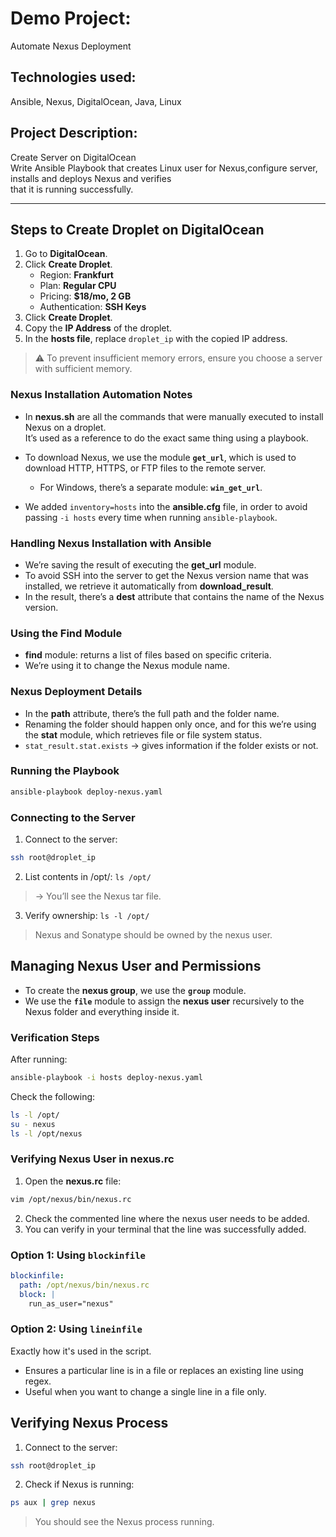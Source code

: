 # Demo Project:
Automate Nexus Deployment

## Technologies used:
Ansible, Nexus, DigitalOcean, Java, Linux

## Project Description:
Create Server on DigitalOcean  
Write Ansible Playbook that creates Linux user for Nexus,configure server, installs and deploys Nexus and verifies  
that it is running successfully.

---

## Steps to Create Droplet on DigitalOcean

1. Go to **DigitalOcean**.  
2. Click **Create Droplet**.  
   - Region: **Frankfurt**  
   - Plan: **Regular CPU**  
   - Pricing: **$18/mo, 2 GB**  
   - Authentication: **SSH Keys**  
3. Click **Create Droplet**.  
4. Copy the **IP Address** of the droplet.  
5. In the **hosts file**, replace `droplet_ip` with the copied IP address.  

> ⚠️ To prevent insufficient memory errors, ensure you choose a server with sufficient memory.

### Nexus Installation Automation Notes

- In **nexus.sh** are all the commands that were manually executed to install Nexus on a droplet.  
  It’s used as a reference to do the exact same thing using a playbook.  

- To download Nexus, we use the module **`get_url`**, which is used to download HTTP, HTTPS, or FTP files to the remote server.  
  - For Windows, there’s a separate module: **`win_get_url`**.  

- We added `inventory=hosts` into the **ansible.cfg** file, in order to avoid passing `-i hosts` every time when running `ansible-playbook`.  

### Handling Nexus Installation with Ansible

- We’re saving the result of executing the **get_url** module.  
- To avoid SSH into the server to get the Nexus version name that was installed, we retrieve it automatically from **download_result**.  
- In the result, there’s a **dest** attribute that contains the name of the Nexus version.  

### Using the Find Module
- **find** module: returns a list of files based on specific criteria.  
- We’re using it to change the Nexus module name.  

### Nexus Deployment Details

- In the **path** attribute, there’s the full path and the folder name.  
- Renaming the folder should happen only once, and for this we’re using the **stat** module, which retrieves file or file system status.  
- `stat_result.stat.exists` → gives information if the folder exists or not.  

### Running the Playbook
```bash
ansible-playbook deploy-nexus.yaml
```

### Connecting to the Server

1. Connect to the server:  
```bash
ssh root@droplet_ip
```

2. List contents in /opt/:
`ls /opt/`
> → You’ll see the Nexus tar file.
3. Verify ownership: `ls -l /opt/`
> Nexus and Sonatype should be owned by the nexus user.

## Managing Nexus User and Permissions

- To create the **nexus group**, we use the **`group`** module.  
- We use the **`file`** module to assign the **nexus user** recursively to the Nexus folder and everything inside it.  
### Verification Steps
After running:  
```bash
ansible-playbook -i hosts deploy-nexus.yaml
```

Check the following:
```bash
ls -l /opt/
su - nexus
ls -l /opt/nexus
```

### Verifying Nexus User in nexus.rc
1. Open the **nexus.rc** file:  
```bash
vim /opt/nexus/bin/nexus.rc
```

2. Check the commented line where the nexus user needs to be added.
3. You can verify in your terminal that the line was successfully added.

### Option 1: Using `blockinfile`

```yaml
blockinfile:
  path: /opt/nexus/bin/nexus.rc
  block: |
    run_as_user="nexus"
```

### Option 2: Using `lineinfile`
Exactly how it's used in the script.
- Ensures a particular line is in a file or replaces an existing line using regex.
- Useful when you want to change a single line in a file only.

## Verifying Nexus Process

1. Connect to the server:  
```bash
ssh root@droplet_ip
```

2. Check if Nexus is running:
```bash
ps aux | grep nexus
```

> You should see the Nexus process running.

